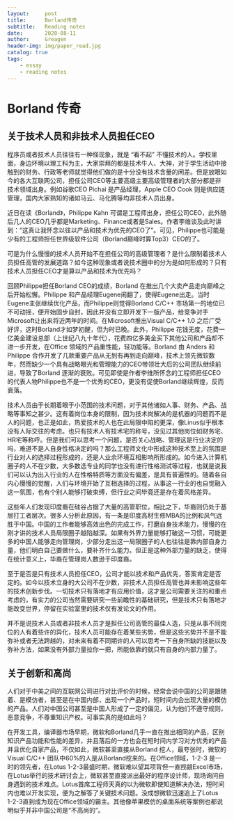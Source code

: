 ```yaml
---
layout:     post
title:      Borland传奇
subtitle:   Reading notes
date:       2020-08-11
author:     Greagen
header-img: img/paper_read.jpg
catalog: true
tags:
    - essay
    - reading notes
---
```


# Borland 传奇

## 关于技术人员和非技术人员担任CEO

程序员或者技术人员往往有一种怪现象，就是 “看不起” 不懂技术的人。学校里面，身边环境以理工科为主，大家崇拜的都是技术牛人、大神，对于学生活动中接触到的财务、行政等老师就觉得他们做的是十分没有技术含量的闲差。但是放眼如今的各大互联网公司，担任公司CEO等主要高级主要高级管理者的大部分都是非技术领域出身。例如谷歌CEO Pichai 是产品经理，Apple CEO Cook 则是供应链管理，国内大家熟知的诸如马云、马化腾等均非技术人员出身。

近日在读《Borland》，Philippe Kahn 可谓是工程师出身，担任公司CEO，此外随后几人的CEO几乎都是Marketing、Finance或者是Sales。作者李维谈及此时讲到：“这真让我怀念以往以产品和技术为优先的CEO了”。可见，Philippe也可能是少有的工程师担任世界级软件公司（Borland巅峰时算Top3）CEO的了。

可是为什么慢慢的技术人员开始不在担任公司的高级管理者？是什么限制着技术人员担任高管的发展道路？如今这种现象或者说技术圈中的分为是如何形成的？只有技术人员担任CEO才是算以产品和技术为优先吗？

回顾Philippe担任Borland CEO的成绩，Borland 在推出几个大卖产品走向巅峰之后开始松懈。Philippe 和产品经理Eugene闹翻了，使得Eugene出走。当时Eugene主张继续优化产品，而Philippe则觉得Borland C/C++ 市场第一的地位已不可动摇，便开始固步自封，因此并没有立即开发下一版产品，给竞争对手Microsoft让出来将近两年的时间。在Microsoft推出Visual C/C++ 1.0 之后广受好评，这时Borland才如梦初醒，但为时已晚。此外，Philippe 花钱无度，花费一亿美金建设总部（上世纪八九十年代），花费四亿多美金买下其他公司和产品却不进一步开发，在Office 领域的产品重性能，轻功能等。Borland 由 Anders 和 Philippe 合作开发了几款重要产品从无到有再到走向巅峰，技术上领先微软数年，然而缺少一个具有战略眼光和管理能力的CEO带领壮大后的公司团队继续前进，导致了Borland 逐渐的衰败。可见即使是作者李维所怀念的工程师担任CEO的代表人物Philippe也不是一个优秀的CEO，更没有促使Borland继续辉煌，反而衰落。

技术人员由于长期着眼于小范围的技术问题，对于其他诸如人事、财务、产品、战略等事知之甚少。这有着岗位本身的限制，因为技术岗解决的是机器的问题而不是人的问题，也正是如此，热爱技术的人也在此局限中陷的更深，像Linus似乎根本没有人际交往的考虑。也只有技术人有技术宅的称号，没见过其他岗位如财务宅、HR宅等称呼。但是我们可以思考一个问题，是否关心战略、管理这是行业决定的吗，难道不是人自身性格决定的吗？那么工程师文化中形成这种技术至上的氛围是行业对人的选择过程形成的，还是人业余环境互相影响所形成的。如今进入计算机圈子的人不在少数，大多数选专业的同学也没有进行性格测试等过程，也就是说我们可以认为出入行业的人在性格特质等方面没有偏差，是具有普遍性的。随着各自内心慢慢的觉醒，人们与环境开始了互相选择的过程，从事这一行业的也自觉融入这一氛围，也有个别人能够打破束缚，但行业之间毕竟还是存在着风格差异。

这些年人们发现印度裔在硅谷占据了大量的高管职位，相比之下，华裔则仍处于基层打工者层次。很多人分析此原因，有一条是印度高材生修MBA的比例和风气远胜于中国。中国的工作者能够高效出色的完成工作，打磨自身技术能力，慢慢的在刚才讲的技术人员局限圈子越陷越深。如果有外界力量能够打破这一习惯，可能更多的中国人能够走向管理岗，少部分走出这一局限圈子的人也往往是靠内部自身力量，他们明白自己要做什么，要补齐什么能力。但正是这种外部力量的缺乏，使得在统计意义上，华裔在管理岗人数逊于印度裔。

至于是否是只有技术人员担任CEO，公司才能以技术和产品优先，答案肯定是否定的。如今以技术立身的大公司不在少数，非技术人员担任高管也并未影响这些年的技术创新步伐。一切技术只有落地才有应用价值，这才是公司需要关注的和重点考虑的，有实力的公司当然需要研究一些前瞻性的基础研究，但是技术只有落地才能改变世界，停留在实验室里的技术仅有发论文的作用。

并不是说技术人员或者非技术人员才是担任公司高管的最佳人选，只是从事不同岗位的人有着些许的异化，技术人员可能存在着某些劣势，但是这些劣势并不是不能弥补或者无法跨越的，对未来有着不同期许的人可以思考一下自身所缺的技能以及弥补方法，如果没有外部力量拉你一把，所能依靠的就只有自身的内部力量了。



## 关于创新和高尚

人们对于中美之间的互联网公司进行对比评价的时候，经常会说中国的公司是跟随着、是模仿者，甚至是在中国内部，出现一个产品时，短时间内会出现大量的模仿的产品。人们对中国公司甚至是中国人形成了一定的偏见，认为他们不遵守规则，恶意竞争，不尊重知识产权。可事实真的是如此吗？

在开发工具，编译器市场早期，微软和Borland几乎一直在推出相同的产品，区别知识产品功能和性能的差异，并且落后的一方也会在短时间内学习对方优秀的产品并且优化自家产品，不仅如此，微软甚至直接从Borland 挖人，最夸张时，微软的Visual C/C++ 团队中60%的人是从Borland挖来的。在Office领域，1-2-3 是一时的领先者，在Lotus 1-2-3最盛时期，微软难以望其项背但一直觊觎Excel市场，在Lotus举行的技术研讨会上，微软甚至直接派出最好的程序设计师，现场询问自身遇到的技术难点。Lotus首席工程师天真的以为微软即使知道解决办法，短时间内也难以开发实现，便为之解答了关键技术问题。没成想微软迅速追上了Lotus　1-2-3直到成为现在Office领域的霸主。其他像苹果模仿的桌面系统等案例也都说明似乎并非中国公司是“不高尚的”。

